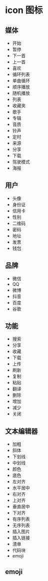 # icon 图标

<!-- Nora -->

## 媒体

* 开始
* 暂停
* 下一首
* 上一首
* 喜欢
* 循环列表
* 单曲循环
* 顺序播放
* 随机播放
* 列表
* 收藏夹
* 歌手
* 专辑
* 音质
* 铃声
* 定时
* 来源
* 分享
* 下载
* 驾驶模式
* 海报

## 用户

* 头像
* 身份证
* 信用卡
* 性别
* 二维码
* 密码
* 地址
* 发票
* 钱包

## 品牌

* 微信
* QQ
* 微博
* 抖音
* 百度
* 谷歌

## 功能

* 搜索
* 分享
* 收藏
* 下载
* 上传
* 刷新
* 复制
* 粘贴
* 翻译
* 删除
* 增加
* 减少
* 关闭

## 文本编辑器

* 加粗
* 斜体
* 下划线
* 中划线
* 颜色
* 底色
* 左对齐
* 水平居中
* 右对齐
* 上对齐
* 垂直居中
* 下对齐
* 有序列表
* 无序列表
* 插入图片
* 插入链接
* 清单
* 代码块
* emoji

## emoji
